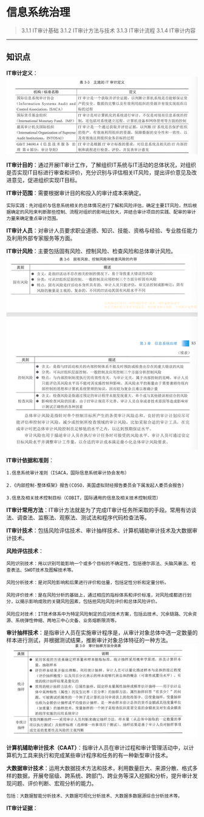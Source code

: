 # 信息系统治理  

> 3.1.1 IT审计基础
> 3.1.2 IT审计方法与技术
> 3.1.3 IT审计流程
> 3.1.4 IT审计内容
***

## 知识点  

**IT审计定义**：
![alt text](image-1.png)

**IT审计目的**：通过开展IT审计工作，了解组织IT系统与IT活动的总体状况，对组织是否实现IT目标进行审查和评价，充分识别与评估相关IT风险，提出评价意见及改进意见，促进组织实现IT目标。

**IT审计范围**：需要根据审计目的和投入的审计成本来确定。

    实际实践：先对组织与信息系统相关的总体情况进行了解和风险评估，确定主要IT风险，然后根据确定的风险来判断那些控制、流程对组织的影响比较大，并结合审计项目的实践、配审的审计力量来确定重点审计范围。

**IT审计人员**：对审计人员要求职业道德、知识、技能、资格与经验、专业胜任能力及利用外部专家服务等方面。

**IT审计风险**：主要包括固有风险、控制风险、检查风险和总体审计风险。
![alt text](image-2.png)

**IT审计依据和准则**：

    1.信息系统审计准则（ISACA，国际信息系统审计协会发布）  

    2.《内部控制-整体框架》报告(COSO，美国虚拟财经报告委员会下属发起人委员会报告)

    3.信息及相关技术控制目标（COBIT，国际通用的信息及相关技术控制规范）

**IT审计常用方法**：IT审计方法就是为了完成IT审计任务所采取的手段。常用有访谈法、调查法、监察法、观察法、测试法和程序代码检查法等。  

**IT审计技术**：包括风险评估技术、审计抽样技术、计算机辅助审计技术及大数据审计技术。  

**风险评估技术**：

    风险识别技术：用以识别可能影响一个或多个目标的不确定性，包括德尔菲法、头脑风暴法、检查表法、SWOT技术及图解技术等。

    风险分析技术：是对风险影响和后果进行评价和估量，包括定性分析和定量分析。

    风险评价技术：是在风险分析的基础上，通过相应的指标体系和评价标准，对风险成都进行划分，以揭示影响成败的关键风险因素，包括担风险风险评价和总体风险评价。

    风险应对技术：IT技术体系中为特定风险制定的应对技术方案，包括云技术、冗余链路、冗余资源、系统弹性伸缩、两地三中心灾备、业务熔断限流等。

**审计抽样技术**：是指审计人员在实施审计程序是，从审计对象总体中选一定数量的样本进行测试，并根据测试结果，推断审计对象总体特征的一种方法。
![alt text](image-3.png)  

**计算机辅助审计技术（CAAT）**：指审计人员在审计过程和审计管理活动中，以计算机为工具来执行和完成某些审计程序和任务的有一种新型审计技术。  

**大数据审计技术**：运用大数据技术方法和技术，利用数量巨大、来源分散、格式多样的数据，开展夸层级、跨系统、跨部门、跨业务等深入挖掘和分析，提升审计发现问题、评价判断、宏观分析的能力。

    包括：大数据智能分析技术、大数据可视化分析技术、大数据多数据源综合分析技术等。

**IT审计证据**：